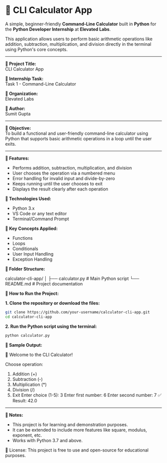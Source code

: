 
# 🧮 CLI Calculator App

A simple, beginner-friendly **Command-Line Calculator** built in **Python** for the **Python Developer Internship** at **Elevated Labs**.

This application allows users to perform basic arithmetic operations like addition, subtraction, multiplication, and division directly in the terminal using Python's core concepts.

---

**🔹 Project Title:**  
CLI Calculator App

**🔹 Internship Task:**  
Task 1 - Command-Line Calculator

**🔹 Organization:**  
Elevated Labs

**🔹 Author:**  
Sumit Gupta

---

**🔹 Objective:**  
To build a functional and user-friendly command-line calculator using Python that supports basic arithmetic operations in a loop until the user exits.

---

**🔹 Features:**  
- Performs addition, subtraction, multiplication, and division  
- User chooses the operation via a numbered menu  
- Error handling for invalid input and divide-by-zero  
- Keeps running until the user chooses to exit  
- Displays the result clearly after each operation  


**🔹 Technologies Used:**  
- Python 3.x  
- VS Code or any text editor  
- Terminal/Command Prompt  


**🔹 Key Concepts Applied:**  
- Functions  
- Loops  
- Conditionals  
- User Input Handling  
- Exception Handling  


**🔹 Folder Structure:**

calculator-cli-app/
│
├── calculator.py         # Main Python script
└── README.md             # Project documentation



**🔹 How to Run the Project:**

**1. Clone the repository or download the files:**  
```bash
git clone https://github.com/your-username/calculator-cli-app.git
cd calculator-cli-app
````

**2. Run the Python script using the terminal:**

```bash
python calculator.py
```


**🔹 Sample Output:**

🧮 Welcome to the CLI Calculator!

Choose operation:
1. Addition (+)
2. Subtraction (-)
3. Multiplication (*)
4. Division (/)
5. Exit
Enter choice (1-5): 3
Enter first number: 6
Enter second number: 7
✅ Result: 42.0

---

**🔹 Notes:**

* This project is for learning and demonstration purposes.
* It can be extended to include more features like square, modulus, exponent, etc.
* Works with Python 3.7 and above.


🔹 License:
This project is free to use and open-source for educational purposes.



